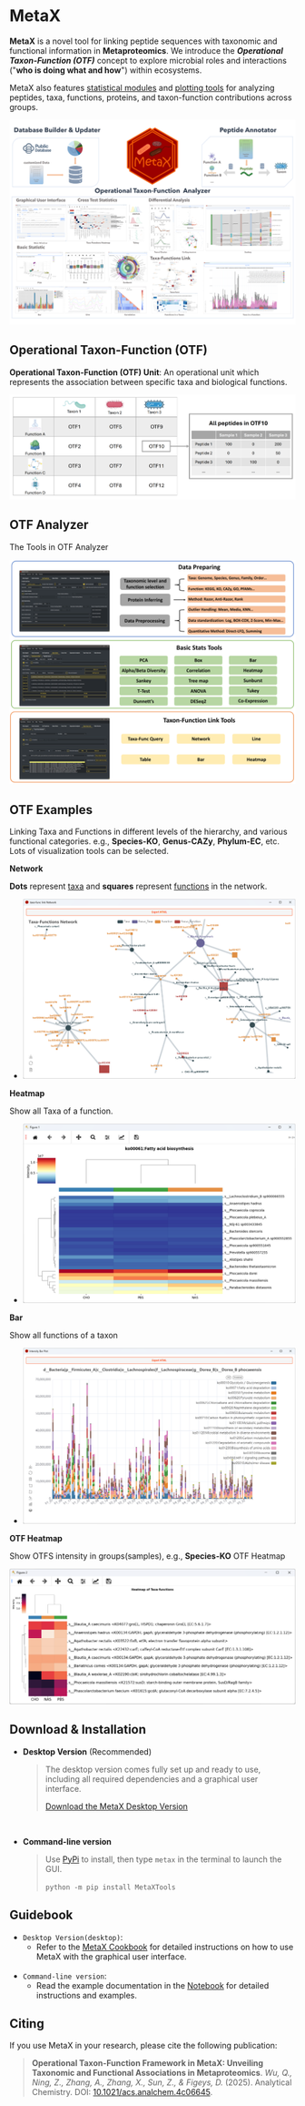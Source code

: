 # MetaX

**MetaX** is a novel tool for linking peptide sequences with taxonomic and functional information in **Metaproteomics**. We introduce the ***Operational Taxon-Function (OTF)*** concept to explore microbial roles and interactions ("**who is doing what and how**") within ecosystems. 

MetaX also features <u>statistical modules</u> and <u>plotting tools</u> for analyzing peptides, taxa, functions, proteins, and taxon-function contributions across groups.


![abstract](https://github.com/byemaxx/MetaX/raw/main/Docs/MetaX_Cookbook.assets/abstract.png)

## Operational Taxon-Function (OTF)

**Operational Taxon-Function (OTF) Unit**: An operational unit which represents the association between specific taxa and biological functions. 

![OTF_Structure](https://github.com/byemaxx/MetaX/raw/main/Docs/MetaX_Cookbook.assets/OTF_Structure.png)

## OTF Analyzer

The Tools in OTF Analyzer

![compostion](https://github.com/byemaxx/MetaX/raw/main/Docs/MetaX_Cookbook.assets/composition.png)

## OTF Examples

Linking Taxa and Functions in different levels of the hierarchy, and various functional categories. e.g., **Species-KO**, **Genus-CAZy**, **Phylum-EC**, etc. Lots of visualization tools can be selected.

**Network**

**Dots** represent <u>taxa</u> and **squares** represent <u>functions</u> in the network.

- <img src="https://github.com/byemaxx/MetaX/raw/main/Docs/MetaX_Cookbook.assets/tf_link_net.png" alt="OTF" style="zoom: 50%;" />



**Heatmap**

Show all Taxa of a function.

- <img src="https://github.com/byemaxx/MetaX/raw/main/Docs/MetaX_Cookbook.assets/taxa_func_link_heatmap.png" alt="tf_link_heatmap" style="zoom:50%;" />

**Bar**

Show all functions of a taxon

- <img src="https://github.com/byemaxx/MetaX/raw/main/Docs/MetaX_Cookbook.assets/taxa_func_link_bar.png" alt="tf_link_bar" style="zoom:50%;" />

**OTF Heatmap**

Show OTFS intensity in groups(samples), e.g., **Species-KO** OTF Heatmap

<img src="https://github.com/byemaxx/MetaX/raw/main/Docs/MetaX_Cookbook.assets/otf_heatmap.png" alt="otf_heatmap" style="zoom:50%;" />

## Download & Installation
- **Desktop Version** (Recommended)

  > The desktop version comes fully set up and ready to use, including all required dependencies and a graphical user interface.
  >
  > <a href="https://shiny2.imetalab.ca/shiny/rstudio/metax_download/" target="_blank">Download the MetaX Desktop Version</a>

<br>

- **Command-line version**

    > Use [PyPi](https://pypi.org/project/MetaXTools/) to install, then type `metax` in the terminal to launch the GUI.
    >
    > `python -m pip install MetaXTools`



## Guidebook

- `Desktop Version(desktop)`:
  - Refer to the <a href="https://byemaxx.github.io/MetaX/" target="_blank">MetaX Cookbook</a> for detailed instructions on how to use MetaX with the graphical user interface.
  <br>
- `Command-line version`:
  - Read the example documentation in the [Notebook](https://github.com/byemaxx/MetaX/blob/main/Docs/example.ipynb) for detailed instructions and examples.


## Citing
If you use MetaX in your research, please cite the following publication:

> **Operational Taxon-Function Framework in MetaX: Unveiling Taxonomic and Functional Associations in Metaproteomics**. 
> *Wu, Q., Ning, Z., Zhang, A., Zhang, X., Sun, Z., & Figeys, D.* (2025).  Analytical Chemistry. DOI:  <a href="https://doi.org/10.1021/acs.analchem.4c06645" target="_blank">10.1021/acs.analchem.4c06645</a>.